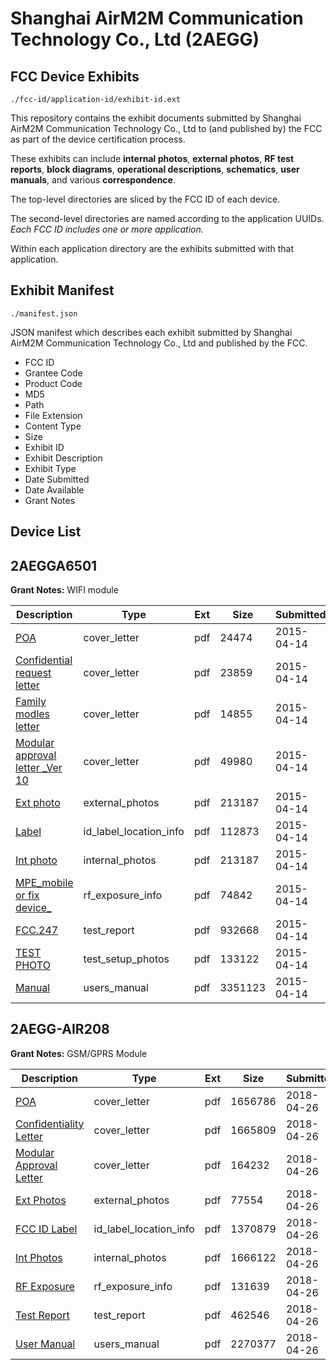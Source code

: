 # Shanghai AirM2M Communication Technology Co., Ltd (2AEGG)
## FCC Device Exhibits

```
./fcc-id/application-id/exhibit-id.ext
```

This repository contains the exhibit documents submitted by Shanghai AirM2M Communication Technology Co., Ltd to (and published by) the FCC as part of the device certification process.

These exhibits can include **internal photos**, **external photos**, **RF test reports**, **block diagrams**, **operational descriptions**, **schematics**, **user manuals**, and various **correspondence**.

The top-level directories are sliced by the FCC ID of each device.

The second-level directories are named according to the application UUIDs. *Each FCC ID includes one or more application.*

Within each application directory are the exhibits submitted with that application. 

## Exhibit Manifest

```
./manifest.json
```

JSON manifest which describes each exhibit submitted by Shanghai AirM2M Communication Technology Co., Ltd and published by the FCC.

- FCC ID
- Grantee Code
- Product Code
- MD5
- Path
- File Extension
- Content Type
- Size
- Exhibit ID
- Exhibit Description
- Exhibit Type
- Date Submitted
- Date Available
- Grant Notes

## Device List
## 2AEGGA6501
**Grant Notes:** WIFI module

| Description | Type | Ext | Size | Submitted | Available |
| ----------- | ---- | --- | ---- | --------- | --------- |
| [POA](2AEGGA6501/980bb14f6018ec6c2911468393b1bf2b/2583768.pdf) | cover_letter | pdf | 24474 | 2015-04-14 | 2015-04-14 |
| [Confidential request letter](2AEGGA6501/980bb14f6018ec6c2911468393b1bf2b/2583769.pdf) | cover_letter | pdf | 23859 | 2015-04-14 | 2015-04-14 |
| [Family modles letter](2AEGGA6501/980bb14f6018ec6c2911468393b1bf2b/2583770.pdf) | cover_letter | pdf | 14855 | 2015-04-14 | 2015-04-14 |
| [Modular approval letter _Ver 10](2AEGGA6501/980bb14f6018ec6c2911468393b1bf2b/2583771.pdf) | cover_letter | pdf | 49980 | 2015-04-14 | 2015-04-14 |
| [Ext photo](2AEGGA6501/980bb14f6018ec6c2911468393b1bf2b/2583775.pdf) | external_photos | pdf | 213187 | 2015-04-14 | 2015-04-14 |
| [Label](2AEGGA6501/980bb14f6018ec6c2911468393b1bf2b/2583777.pdf) | id_label_location_info | pdf | 112873 | 2015-04-14 | 2015-04-14 |
| [Int photo](2AEGGA6501/980bb14f6018ec6c2911468393b1bf2b/2583775.pdf) | internal_photos | pdf | 213187 | 2015-04-14 | 2015-04-14 |
| [MPE_mobile or fix  device_](2AEGGA6501/980bb14f6018ec6c2911468393b1bf2b/2583772.pdf) | rf_exposure_info | pdf | 74842 | 2015-04-14 | 2015-04-14 |
| [FCC.247](2AEGGA6501/980bb14f6018ec6c2911468393b1bf2b/2583773.pdf) | test_report | pdf | 932668 | 2015-04-14 | 2015-04-14 |
| [TEST PHOTO](2AEGGA6501/980bb14f6018ec6c2911468393b1bf2b/2583774.pdf) | test_setup_photos | pdf | 133122 | 2015-04-14 | 2015-04-14 |
| [Manual](2AEGGA6501/980bb14f6018ec6c2911468393b1bf2b/2583778.pdf) | users_manual | pdf | 3351123 | 2015-04-14 | 2015-04-14 |
## 2AEGG-AIR208
**Grant Notes:** GSM/GPRS Module

| Description | Type | Ext | Size | Submitted | Available |
| ----------- | ---- | --- | ---- | --------- | --------- |
| [POA](2AEGG-AIR208/ca472f42de64cb9049b3ae4ce74130ea/3829890.pdf) | cover_letter | pdf | 1656786 | 2018-04-26 | 2018-04-26 |
| [Confidentiality Letter](2AEGG-AIR208/ca472f42de64cb9049b3ae4ce74130ea/3829891.pdf) | cover_letter | pdf | 1665809 | 2018-04-26 | 2018-04-26 |
| [Modular Approval Letter](2AEGG-AIR208/ca472f42de64cb9049b3ae4ce74130ea/3829892.pdf) | cover_letter | pdf | 164232 | 2018-04-26 | 2018-04-26 |
| [Ext Photos](2AEGG-AIR208/ca472f42de64cb9049b3ae4ce74130ea/3829894.pdf) | external_photos | pdf | 77554 | 2018-04-26 | 2018-04-26 |
| [FCC ID Label](2AEGG-AIR208/ca472f42de64cb9049b3ae4ce74130ea/3829895.pdf) | id_label_location_info | pdf | 1370879 | 2018-04-26 | 2018-04-26 |
| [Int Photos](2AEGG-AIR208/ca472f42de64cb9049b3ae4ce74130ea/3829896.pdf) | internal_photos | pdf | 1666122 | 2018-04-26 | 2018-04-26 |
| [RF Exposure](2AEGG-AIR208/ca472f42de64cb9049b3ae4ce74130ea/3829901.pdf) | rf_exposure_info | pdf | 131639 | 2018-04-26 | 2018-04-26 |
| [Test Report](2AEGG-AIR208/ca472f42de64cb9049b3ae4ce74130ea/3829902.pdf) | test_report | pdf | 462546 | 2018-04-26 | 2018-04-26 |
| [User Manual](2AEGG-AIR208/ca472f42de64cb9049b3ae4ce74130ea/3829903.pdf) | users_manual | pdf | 2270377 | 2018-04-26 | 2018-04-26 |
